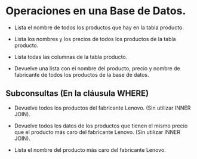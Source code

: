 # Operaciones en una Base de Datos.



* Lista el nombre de todos los productos que hay en la tabla producto.



* Lista los nombres y los precios de todos los productos de la tabla producto.



* Lista todas las columnas de la tabla producto.


  
* Devuelve una lista con el nombre del producto, precio y nombre de fabricante de todos los productos de la base de datos.

  

 ## Subconsultas (En la cláusula WHERE)

* Devuelve todos los productos del fabricante Lenovo. (Sin utilizar INNER JOIN).

  
* Devuelve todos los datos de los productos que tienen el mismo precio que el producto más caro del fabricante Lenovo. (Sin utilizar INNER JOIN).

  
* Lista el nombre del producto más caro del fabricante Lenovo.
